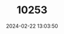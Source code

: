 ---
title: "10253"
category: "Toropuku stephensi"
draft: false
date: 2024-02-22 13:03:50
languages:
  English: ["Stephen’s Sticky-toed Gecko", "Striped Gecko", "Stephen's Island Gecko"]
---